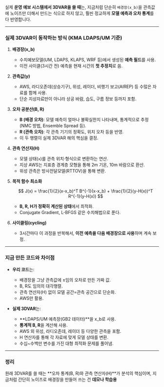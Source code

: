 실제 **운영 예보 시스템에서 3DVAR을 쓸 때**는, 지금처럼 단순히 `배경장(x_b)`을 관측값에 노이즈만 더해서 만드는 식으로 하지 않고, 훨씬 정교하게 **모델 예측과 오차 통계**를 다 반영합니다.

---

### **실제 3DVAR이 동작하는 방식 (KMA LDAPS/UM 기준)**

1. **배경장(x\_b)**

   * 수치예보모델(UM, LDAPS, KLAPS, WRF 등)에서 생성된 **예측 필드**를 사용.
   * 이전 사이클(3시간 전) 예측을 현재 시간의 **첫 추정치**로 씀.

2. **관측값(y)**

   * AWS, 라디오존데(상승기구), 위성, 레이더, 비행기 보고(AIREP) 등 수많은 자료를 함께 사용.
   * 단순 지상자료만이 아니라 상공 바람, 습도, 구름 정보 등까지 포함.

3. **오차 공분산(B, R)**

   * **B (배경 오차)**: 모델 예측이 얼마나 불확실한지 나타내며,
     통계적으로 추정 (NMC 방법, Ensemble Spread 등).
   * **R (관측 오차)**: 각 관측 기기의 정확도, 위치 오차 등을 반영.
   * 이 두 행렬이 실제 3DVAR 해의 핵심을 결정.

4. **관측 연산자(H)**

   * 모델 상태(`x`)를 관측 위치·형식으로 변환하는 연산.
   * 지상 AWS는 지표층 경계층 모형을 통해 2m 기온, 10m 바람으로 환산.
   * 위성 관측은 방사전달모델(RTTOV)을 통해 변환.

5. **목적 함수 최소화**

   $$
   J(x) = \frac{1}{2}(x-x_b)^T B^{-1}(x-x_b) + \frac{1}{2}(y-H(x))^T R^{-1}(y-H(x))
   $$

   * **B, R, H가 정확히 계산된 상태**에서 최적화.
   * Conjugate Gradient, L-BFGS 같은 수치해법으로 푼다.

6. **사이클링(cycling)**

   * 3시간마다 이 과정을 반복해서, **이전 예측을 다음 배경장으로 사용**하며 계속 보정.

---

### **지금 만든 코드와 차이점**

* **우리 코드**는:

  * 배경장을 그냥 관측값에 ±임의 오차로 만든 가짜 값.
  * B, R도 임의의 대각행렬.
  * 관측 연산자(H) 없이 모델 공간=관측 공간으로 단순화.
  * AWS만 활용.

* **실제 3DVAR**는:

  * \*\*LDAPS/UM 예측장(GB2 데이터)\*\*을 x\_b로 사용.
  * **통계적 B, R**을 계산해 사용.
  * AWS 외 위성, 라디오존데, 레이더 등 다양한 관측을 포함.
  * H 연산자를 통해 각 자료에 맞게 모델 상태를 변환.
  * 수십\~수백만 변수를 가진 대형 최적화 문제를 풀어냄.

---

### **정리**

원래 3DVAR를 쓸 때는 \*\*오차 통계(B, R)와 관측 연산자(H)\*\*가 분석의 핵심이며,
지금처럼 간단히 노이즈로 배경장을 만들어 쓰는 건 **데모나 학습용**

